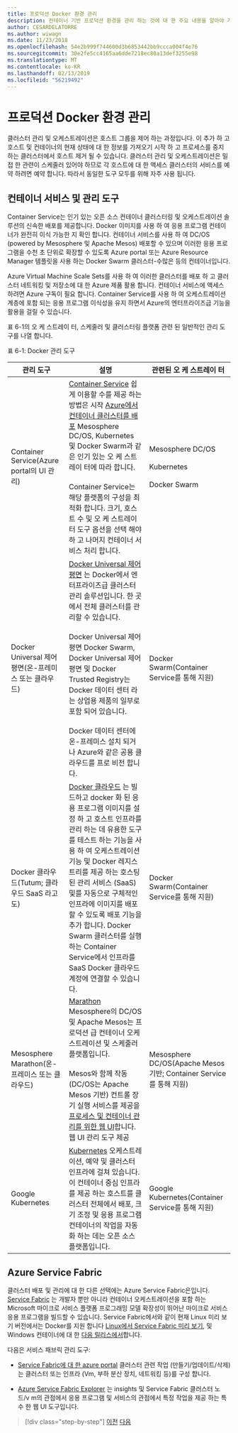 ```yaml
---
title: 프로덕션 Docker 환경 관리
description: 컨테이너 기반 프로덕션 환경을 관리 하는 것에 대 한 주요 내용을 알아야 가져옵니다.
author: CESARDELATORRE
ms.author: wiwagn
ms.date: 11/23/2018
ms.openlocfilehash: 54e2b999f744600d3b6853442bb9ccca004f4e76
ms.sourcegitcommit: 30e2fe5cc4165aa6dde7218ec80a13def3255e98
ms.translationtype: MT
ms.contentlocale: ko-KR
ms.lasthandoff: 02/13/2019
ms.locfileid: "56219492"
---
```

# <a name="manage-production-docker-environments"></a>프로덕션 Docker 환경 관리

클러스터 관리 및 오케스트레이션은 호스트 그룹을 제어 하는 과정입니다. 이 추가 하 고 호스트 및 컨테이너의 현재 상태에 대 한 정보를 가져오기 시작 하 고 프로세스를 중지 하는 클러스터에서 호스트 제거 될 수 있습니다. 클러스터 관리 및 오케스트레이션은 밀접 한 관련이 스케줄러 있어야 하므로 각 호스트에 대 한 액세스 클러스터의 서비스를 예약 하려면 예약 합니다. 따라서 동일한 도구 모두를 위해 자주 사용 됩니다.

## <a name="container-service-and-management-tools"></a>컨테이너 서비스 및 관리 도구

Container Service는 인기 있는 오픈 소스 컨테이너 클러스터링 및 오케스트레이션 솔루션의 신속한 배포를 제공합니다. Docker 이미지를 사용 하 여 응용 프로그램 컨테이너가 완전히 이식 가능한 지 확인 합니다. 컨테이너 서비스를 사용 하 여 DC/OS (powered by Mesosphere 및 Apache Mesos) 배포할 수 있으며 이러한 응용 프로그램을 수천 초 단위로 확장할 수 있도록 Azure portal 또는 Azure Resource Manager 템플릿을 사용 하는 Docker Swarm 클러스터-수많은 등의 컨테이너입니다.

Azure Virtual Machine Scale Sets를 사용 하 여 이러한 클러스터를 배포 하 고 클러스터 네트워킹 및 저장소에 대 한 Azure 제품 활용 합니다. 컨테이너 서비스에 액세스 하려면 Azure 구독이 필요 합니다. Container Service를 사용 하 여 오케스트레이션 계층에 포함 되는 응용 프로그램 이식성을 유지 하면서 Azure의 엔터프라이즈급 기능을 활용을 걸릴 수 있습니다.

표 6-1의 오 케 스트레이 터, 스케줄러 및 클러스터링 플랫폼 관련 된 일반적인 관리 도구를 나열 합니다.

표 6-1: Docker 관리 도구


| 관리 도구      | 설명           | 관련된 오 케 스트레이 터 |
|-----------------------|-----------------------|-----------------------|
| Container Service\(Azure portal의 UI 관리) | [Container Service](https://azure.microsoft.com/services/container-service/) 쉽게 이용할 수를 제공 하는 방법은 시작 [Azure에서 컨테이너 클러스터를 배포](https://docs.microsoft.com/azure/container-service/dcos-swarm/container-service-deployment) Mesosphere DC/OS, Kubernetes 및 Docker Swarm과 같은 인기 있는 오 케 스트레이 터에 따라 합니다. <br /><br /> Container Service는 해당 플랫폼의 구성을 최적화 합니다. 크기, 호스트 수 및 오 케 스트레이 터 도구 옵션을 선택 해야 하 고 나머지 컨테이너 서비스 처리 합니다. | Mesosphere DC/OS <br /><br /> Kubernetes <br /><br /> Docker Swarm |
| Docker Universal 제어 평면\(온-프레미스 또는 클라우드) | [Docker Universal 제어 평면](https://docs.docker.com/v1.11/ucp/overview/) 는 Docker에서 엔터프라이즈급 클러스터 관리 솔루션입니다. 한 곳에서 전체 클러스터를 관리할 수 있습니다. <br /><br /> Docker Universal 제어 평면 Docker Swarm, Docker Universal 제어 평면 및 Docker Trusted Registry는 Docker 데이터 센터 라는 상업용 제품의 일부로 포함 되어 있습니다. <br /><br /> Docker 데이터 센터에 온-프레미스 설치 되거나 Azure와 같은 공용 클라우드를 프로 비전 합니다. | Docker Swarm\(Container Service를 통해 지원) |
| Docker 클라우드\(Tutum; 클라우드 SaaS 라고도) | [Docker 클라우드](https://docs.docker.com/docker-cloud/) 는 빌드하고 docker 화 된 응용 프로그램 이미지를 설정 하 고 호스트 인프라를 관리 하는 데 유용한 도구를 테스트 하는 기능을 사용 하 여 오케스트레이션 기능 및 Docker 레지스트리를 제공 하는 호스팅된 관리 서비스 (SaaS) 및를 자동으로 구체적인 인프라에 이미지를 배포할 수 있도록 배포 기능을 추가 합니다. Docker Swarm 클러스터를 실행 하는 Container Service에서 인프라를 SaaS Docker 클라우드 계정에 연결할 수 있습니다. | Docker Swarm\(Container Service를 통해 지원) |
| Mesosphere Marathon\(온-프레미스 또는 클라우드) | [Marathon](https://mesosphere.github.io/marathon/docs/marathon-ui.html) Mesosphere의 DC/OS 및 Apache Mesos는 프로덕션 급 컨테이너 오케스트레이션 및 스케줄러 플랫폼입니다. <br /><br /> Mesos와 함께 작동 (DC/OS는 Apache Mesos 기반) 컨트롤 장기 실행 서비스를 제공을 [프로세스 및 컨테이너 관리를 위한 웹 UI](https://mesosphere.github.io/marathon/docs/marathon-ui.html)합니다. 웹 UI 관리 도구 제공 | Mesosphere DC/OS\(Apache Mesos 기반; Container Service를 통해 지원) |
| Google Kubernetes | [Kubernetes](https://kubernetes.io/docs/user-guide/ui/#dashboard-access) 오케스트레이션, 예약 및 클러스터 인프라에 걸쳐 있습니다. 이 컨테이너 중심 인프라를 제공 하는 호스트를 클러스터 전체에서 배포, 크기 조정 및 응용 프로그램 컨테이너의 작업을 자동화 하는 데는 오픈 소스 플랫폼입니다. | Google Kubernetes\(Container Service를 통해 지원) |

## <a name="azure-service-fabric"></a>Azure Service Fabric

클러스터 배포 및 관리에 대 한 다른 선택에는 Azure Service Fabric은입니다. [Service Fabric](https://azure.microsoft.com/services/service-fabric/) 는 개발자 뿐만 아니라 컨테이너 오케스트레이션을 포함 하는 Microsoft 마이크로 서비스 플랫폼 프로그래밍 모델 확장성이 뛰어난 마이크로 서비스 응용 프로그램을 빌드할 수 있습니다. Service Fabric에서와 같이 현재 Linux 미리 보기 버전에서는 Docker를 지원 합니다 [Linux에서 Service Fabric 미리 보기](https://docs.microsoft.com/azure/service-fabric/service-fabric-deploy-anywhere), 및 Windows 컨테이너에 대 한 [다음 릴리스에서](https://docs.microsoft.com/azure/service-fabric/service-fabric-containers-overview)합니다.

다음은 서비스 패브릭 관리 도구:

-   [Service Fabric에 대 한 azure portal](https://docs.microsoft.com/azure/service-fabric/service-fabric-cluster-creation-via-portal) 클러스터 관련 작업 (만들기/업데이트/삭제)는 클러스터 또는 인프라 (Vm, 부하 분산 장치, 네트워킹 등)를 구성 합니다.

-   [Azure Service Fabric Explorer](https://docs.microsoft.com/azure/service-fabric/service-fabric-visualizing-your-cluster) 는 insights 및 Service Fabric 클러스터 노드/v m의 관점에서 응용 프로그램 및 서비스의 관점에서 특정 작업을 제공 하는 특수 한 웹 UI 도구입니다.

>[!div class="step-by-step"]
>[이전](run-microservices-based-applications-in-production.md)
>[다음](monitor-containerized-application-services.md)